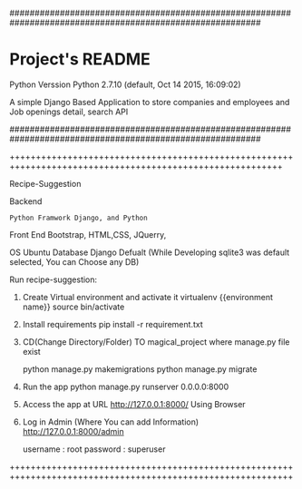 ##########################################################################################################

# Project's README
Python Verssion Python 2.7.10 (default, Oct 14 2015, 16:09:02)

A simple Django Based Application to store companies and employees and Job openings detail, search API

##########################################################################################################

++++++++++++++++++++++++++++++++++++++++++++++++++++++++++++++++++++++++++++++++++++++++++++++++++++++++++

Recipe-Suggestion

Backend

	Python Framwork Django, and Python

Front End
	Bootstrap, HTML,CSS, JQuerry, 
	
OS 
	Ubuntu
Database
	Django Defualt (While Developing sqlite3 was default selected, You can Choose any DB)

Run recipe-suggestion:

1) Create Virtual environment and activate it
	virtualenv {{environment name}}
	source bin/activate

2) Install requirements
	pip install -r requirement.txt

3) CD(Change Directory/Folder) TO magical_project where manage.py file exist
	
	python manage.py makemigrations
	python manage.py migrate

4) Run the app 
	python manage.py runserver 0.0.0.0:8000

5) Access the app at URL http://127.0.0.1:8000/ Using Browser

6) Log in Admin (Where You can add Information)
	http://127.0.0.1:8000/admin

	username : root
	password : superuser

++++++++++++++++++++++++++++++++++++++++++++++++++++++++++++++++++++++++++++++++++++++++++++++++++++++++++++

